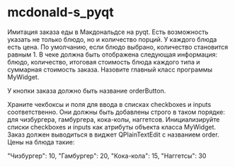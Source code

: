 # mcdonald-s_pyqt
Имитация заказа еды в Макдональдсе на pyqt.
Есть возможность указать не только блюдо, но и количество порций. У каждого блюда есть цена. По умолчанию, если блюдо выбрано, количество становится равным 1. В чеке должна быть отображена следующая информация: блюдо, количество, итоговая стоимость блюда каждого типа и суммарная стоимость заказа.
Назовите главный класс программы MyWidget.

У кнопки заказа должно быть название orderButton.

Храните чекбоксы и поля для ввода в списках checkboxes и inputs соответственно. Они должны быть добавлены строго в таком порядке: для чизбургера, гамбургера, кока-колы, наггетсов. Инициализируйте списки checkboxes и inputs как атрибуты объекта класса MyWidget.
Заказ должен выводиться в виджет QPlainTextEdit с названием order.
Цены на блюда такие:

"Чизбургер": 10,
"Гамбургер": 20,
"Кока-кола": 15,
"Наггетсы": 30
